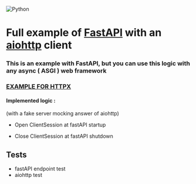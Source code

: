 ![Python](https://github.com/raphaelauv/fastAPI-aiohttp-example/workflows/Python/badge.svg?branch=master)

# Full example of [FastAPI](https://github.com/tiangolo/fastapi) with an [aiohttp](https://github.com/aio-libs/aiohttp) client

### This is an example with FastAPI, but you can use this logic with any async ( ASGI ) web framework


### [EXAMPLE FOR HTTPX](https://github.com/raphaelauv/fastAPI-httpx-example/)


#### Implemented logic : 

(with a fake server mocking answer of aiohttp)

- Open ClientSession at fastAPI startup

- Close ClientSession at fastAPI shutdown


## Tests
- fastAPI endpoint test
- aiohttp test
